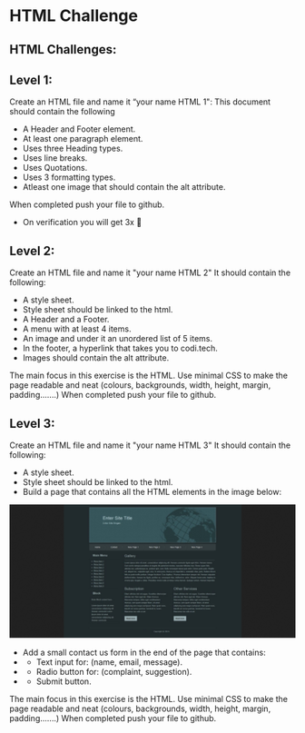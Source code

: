 # HTML Challenge

## HTML Challenges:

## Level 1:

Create an HTML file and name it “your name HTML 1": This document should contain the following

* A Header and Footer element.
* At least one paragraph element.
* Uses three Heading types.
* Uses line breaks.
* Uses Quotations.
* Uses 3 formatting types.
* Atleast one image that should contain the alt attribute. 

When completed push your file to github.

* On verification you will get 3x 🔑

## Level 2:

Create an HTML file and name it "your name HTML 2" It should contain the following:

* A style sheet.
* Style sheet should be linked to the html.
* A Header and a Footer.
* A menu with at least 4 items.
* An image and under it an unordered list of 5 items.
* In the footer, a hyperlink that takes you to codi.tech.
* Images should contain the alt attribute. 

The main focus in this exercise is the HTML. Use minimal CSS to make the page readable and neat \(colours, backgrounds, width, height, margin, padding.......\) When completed push your file to github.

## Level 3:

Create an HTML file and name it "your name HTML 3" It should contain the following:

* A style sheet.
* Style sheet should be linked to the html.
* Build a page that contains all the HTML elements in the image below:

![](../.gitbook/assets/html_challenge_01.png)

* Add a small contact us form in the end of the page that contains:
* * Text input for: \(name, email, message\).
* * Radio button for: \(complaint, suggestion\). 
* * Submit button.

The main focus in this exercise is the HTML. Use minimal CSS to make the page readable and neat \(colours, backgrounds, width, height, margin, padding.......\) When completed push your file to github.

